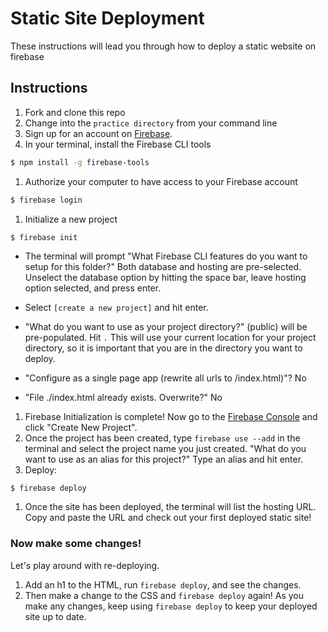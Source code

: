# Static Site Deployment

These instructions will lead you through how to deploy a static website on firebase

## Instructions

1. Fork and clone this repo
1. Change into the `practice directory` from your command line
1. Sign up for an account on [Firebase](https://firebase.google.com/).
1. In your terminal, install the Firebase CLI tools

  ```sh
  $ npm install -g firebase-tools
  ```

1. Authorize your computer to have access to your Firebase account

  ```sh
  $ firebase login
  ```
1. Initialize a new project

  ```sh
  $ firebase init
  ```

  - The terminal will prompt "What Firebase CLI features do you want to setup for this folder?" Both database and hosting are pre-selected. Unselect the database option by hitting the space bar, leave hosting option selected, and press enter.

  - Select `[create a new project]` and hit enter.
  - "What do you want to use as your project directory?" (public) will be pre-populated. Hit `.` This will use your current location for your project directory, so it is important that you are in the directory you want to deploy.
  - "Configure as a single page app (rewrite all urls to /index.html)"? No
  - "File ./index.html already exists. Overwrite?" No

1. Firebase Initialization is complete! Now go to the [Firebase Console](https://console.firebase.google.com) and click "Create New Project".
1. Once the project has been created, type `firebase use --add` in the terminal and select the project name you just created. "What do you want to use as an alias for this project?" Type an alias and hit enter.
1. Deploy:

  ```
  $ firebase deploy
  ```

1. Once the site has been deployed, the terminal will list the hosting URL. Copy and paste the URL and check out your first deployed static site!

### Now make some changes!

Let's play around with re-deploying.

1. Add an h1 to the HTML, run `firebase deploy`, and see the changes.
1. Then make a change to the CSS and `firebase deploy` again! As you make any changes, keep using ```firebase deploy``` to keep your deployed site up to date.
